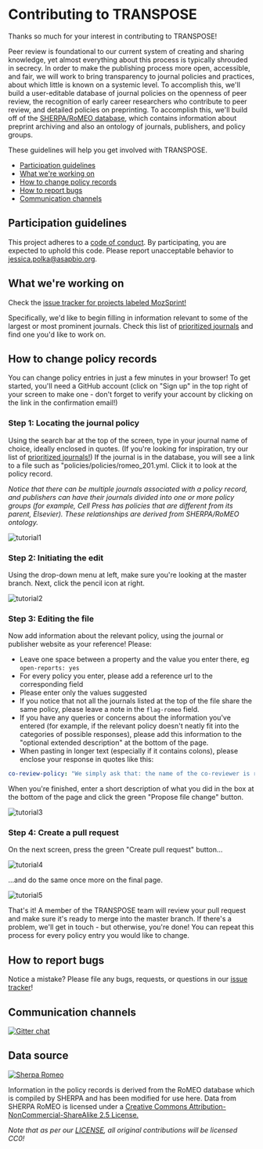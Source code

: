 # Contributing to TRANSPOSE

Thanks so much for your interest in contributing to TRANSPOSE!

Peer review is foundational to our current system of creating and sharing knowledge, yet almost everything about this process is typically shrouded in secrecy. In order to make the publishing process more open, accessible, and fair, we will work to bring transparency to journal policies and practices, about which little is known on a systemic level. To accomplish this, we'll build a user-editable database of journal policies on the openness of peer review, the recognition of early career researchers who contribute to peer review, and detailed policies on preprinting. To accomplish this, we'll build off of the [SHERPA/RoMEO database](http://www.sherpa.ac.uk/romeo/index.php), which contains information about preprint archiving and also an ontology of journals, publishers, and policy groups.

These guidelines will help you get involved with TRANSPOSE.

* [Participation guidelines](#participation-guidelines)
* [What we're working on](#what-were-working-on)
* [How to change policy records](#how-to-change-policy-records)
* [How to report bugs](#how-to-report-bugs)
* [Communication channels](#communication-channels)

## Participation guidelines

This project adheres to a [code of conduct](CODE_OF_CONDUCT.md). By participating, you are expected to uphold this code. Please report unacceptable behavior to jessica.polka@asapbio.org.

## What we're working on

Check the [issue tracker for projects labeled MozSprint!](https://github.com/transpose-publishing/policies-database/issues?q=is%3Aopen+is%3Aissue+label%3Amozsprint)

Specifically, we'd like to begin filling in information relevant to some of the largest or most prominent journals. Check this list of [prioritized journals](https://github.com/transpose-publishing/policies-database/issues/4) and find one you'd like to work on.

## How to change policy records

You can change policy entries in just a few minutes in your browser! To get started, you'll need a GitHub account (click on "Sign up" in the top right of your screen to make one - don't forget to verify your account by clicking on the link in the confirmation email!)

### Step 1: Locating the journal policy
Using the search bar at the top of the screen, type in your journal name of choice, ideally enclosed in quotes. (If you're looking for inspiration, try our list of [prioritized journals!](https://github.com/transpose-publishing/policies-database/issues/4)) If the journal is in the database, you will see a link to a file such as "policies/policies/romeo_201.yml. Click it to look at the policy record. 

_Notice that there can be multiple journals associated with a policy record, and publishers can have their journals divided into one or more policy groups (for example, Cell Press has policies that are different from its parent, Elsevier). These relationships are derived from SHERPA/RoMEO ontology._

![tutorial1](https://github.com/transpose-publishing/policies-database/blob/master/media/tutorial1anno.PNG)

### Step 2: Initiating the edit
Using the drop-down menu at left, make sure you're looking at the master branch. Next, click the pencil icon at right.

![tutorial2](https://github.com/transpose-publishing/policies-database/blob/master/media/tutorial2anno.PNG)

### Step 3: Editing the file
Now add information about the relevant policy, using the journal or publisher website as your reference! Please:
- Leave one space between a property and the value you enter there, eg ```open-reports: yes```
- For every policy you enter, please add a reference url to the corresponding field
- Please enter only the values suggested
- If you notice that not all the journals listed at the top of the file share the same policy, please leave a note in the ``flag-romeo`` field.
- If you have any queries or concerns about the information you've entered (for example, if the relevant policy doesn't neatly fit into the categories of possible responses), please add this information to the "optional extended description" at the bottom of the page.
- When pasting in longer text (especially if it contains colons), please enclose your response in quotes like this: 

```yaml
co-review-policy: "We simply ask that: the name of the co-reviewer is reported to the Editor"
``` 

When you're finished, enter a short description of what you did in the box at the bottom of the page and click the green "Propose file change" button. 

![tutorial3](https://github.com/transpose-publishing/policies-database/blob/master/media/tutorial3anno.PNG)

### Step 4: Create a pull request
On the next screen, press the green "Create pull request" button...

![tutorial4](https://github.com/transpose-publishing/policies-database/blob/master/media/tutorial4anno.PNG)

...and do the same once more on the final page.

![tutorial5](https://github.com/transpose-publishing/policies-database/blob/master/media/tutorial5anno.PNG)

That's it! A member of the TRANSPOSE team will review your pull request and make sure it's ready to merge into the master branch. If there's a problem, we'll get in touch - but otherwise, you're done! You can repeat this process for every policy entry you would like to change.


## How to report bugs

Notice a mistake? Please file any bugs, requests, or questions in our [issue tracker](https://github.com/transpose-publishing/policies-database/issues)!

## Communication channels

[![Gitter chat](https://badges.gitter.im/gitterHQ/gitter.png)](https://gitter.im/transpose-publishing/Lobby#)

## Data source
[![Sherpa Romeo](https://github.com/transpose-publishing/transpose-publishing.github.io/blob/master/images/romeosmall.gif)](http://www.sherpa.ac.uk/RoMEO.php)

Information in the policy records is derived from the RoMEO database which is compiled by SHERPA and has been modified for use here. Data from SHERPA RoMEO is licensed under a [Creative Commons Attribution-NonCommercial-ShareAlike 2.5 License.](https://creativecommons.org/licenses/by-nc-sa/2.5/)

_Note that as per our [LICENSE](LICENSE.md), all original contributions will be licensed CC0!_
